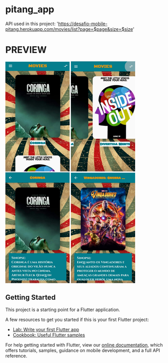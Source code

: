 # pitang_app

API used in this project: 'https://desafio-mobile-pitang.herokuapp.com/movies/list?page=$page&size=$size'


# PREVIEW

<p float="left">
<img src="screenshots/Screenshot_1.jpg" width="200" /> 
<img src="screenshots/Screenshot_2.jpg" width="200" /> 
<img src="screenshots/Screenshot_3.jpg" width="200" /> 
<img src="screenshots/Screenshot_4.jpg" width="200" /> 
</p>

## Getting Started

This project is a starting point for a Flutter application.

A few resources to get you started if this is your first Flutter project:

- [Lab: Write your first Flutter app](https://flutter.dev/docs/get-started/codelab)
- [Cookbook: Useful Flutter samples](https://flutter.dev/docs/cookbook)

For help getting started with Flutter, view our
[online documentation](https://flutter.dev/docs), which offers tutorials,
samples, guidance on mobile development, and a full API reference.

